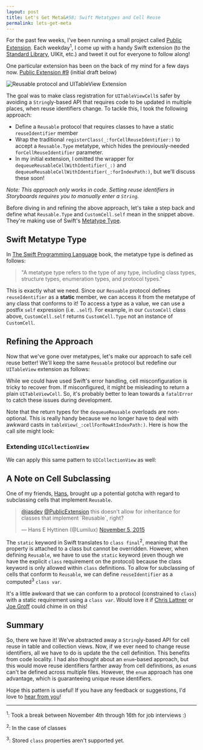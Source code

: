 ```yaml
---
layout: post
title: Let's Get Meta&#58; Swift Metatypes and Cell Reuse
permalink: lets-get-meta
---
```


For the past few weeks, I've been running a small project called [Public Extension](https://twitter.com/publicextension). Each weekday<sup>1</sup>, I come up with a handy Swift extension (to the [Standard Library](http://swiftdoc.org), UIKit, etc.) and tweet it out for everyone to follow along!

One particular extension has been on the back of my mind for a few days now. [Public Extension #9](https://twitter.com/PublicExtension/status/656489984485146624) (initial draft below)

![Reusable protocol and UITableView Extension](http://i.imgur.com/ow2GPZp.png)

The goal was to make class registration for `UITableViewCell`s safer by avoiding a `String`ly-based API that requires code to be updated in multiple places, when reuse identifiers change. To tackle this, I took the following approach:

- Define a `Reusable` protocol that requires classes to have a static `reuseIdentifier` member
- Wrap the traditional `registerClass(_:forCellReuseIdentifier:)` to accept a `Reusable.Type` metatype, which hides the previously-needed `forCellReuseIdentifier` parameter.
- In my initial extension, I omitted the wrapper for `dequeueReusableCellWithIdentifier(_:)` and `dequeueReusableCellWithIdentifier(_:forIndexPath:)`, but we'll discuss these soon!

*Note: This approach only works in code. Setting reuse identifiers in Storyboards requires you to manually enter a `String`.*

Before diving in and refining the above approach, let's take a step back and define what `Reusable.Type` and `CustomCell.self` mean in the snippet above. They're making use of Swift's [Metatype Type](https://developer.apple.com/library/ios/documentation/Swift/Conceptual/Swift_Programming_Language/Types.html#//apple_ref/doc/uid/TP40014097-CH31-ID455).

## Swift Metatype Type

In [The Swift Programming Language](https://itunes.apple.com/us/book/swift-programming-language/id881256329?mt=11) book, the metatype type is defined as follows:

> "A metatype type refers to the type of any type, including class types, structure types, enumeration types, and protocol types."

This is exactly what we need. Since our `Resuable` protocol defines `reuseIdentifier` as a **static** member, we can access it from the metatype of any class that conforms to it! To access a type as a value, we can use a postfix `self` expression (i.e. `.self`). For example, in our `CustomCell` class above, `CustomCell.self` returns `CustomCell.Type` not an instance of `CustomCell`.

## Refining the Approach

Now that we've gone over metatypes, let's make our approach to safe cell reuse better! We'll keep the same `Reusable` protocol but redefine our `UITableView` extension as follows:

<script src="https://gist.github.com/Jasdev/efe1feb9179fa1f8dd04.js?file=UITableView%2BReusable.swift"></script>

While we could have used Swift's error handling, cell misconfiguration is tricky to recover from. If misconfigured, it might be misleading to return a plain `UITableViewCell`. So, it's probably better to lean towards a `fatalError` to catch these issues during development.

Note that the return types for the `dequeueReusable` overloads are non-optional. This is really handy because we no longer have to deal with awkward casts in `tableView(_:cellForRowAtIndexPath:)`. Here is how the call site might look:

<script src="https://gist.github.com/Jasdev/efe1feb9179fa1f8dd04.js?file=SampleTableViewController.swift"></script>

### Extending `UICollectionView`

We can apply this same pattern to `UICollectionView` as well:

<script src="https://gist.github.com/Jasdev/efe1feb9179fa1f8dd04.js?file=UICollectionView%2BReusable.swift"></script>

## A Note on Cell Subclassing

One of my friends, [Hans](https://twitter.com/Lumilux), brought up a potential gotcha with regard to subclassing cells that implement `Reusable`.

<blockquote class="twitter-tweet" data-conversation="none" lang="en"><p lang="en" dir="ltr"><a href="https://twitter.com/jasdev">@jasdev</a> <a href="https://twitter.com/PublicExtension">@PublicExtension</a> this doesn&#39;t allow for inheritance for classes that implement `Reusable`, right?</p>&mdash; Hans E Hyttinen (@Lumilux) <a href="https://twitter.com/Lumilux/status/662411481842065408">November 5, 2015</a></blockquote> <script async src="//platform.twitter.com/widgets.js" charset="utf-8"></script>

The `static` keyword in Swift translates to `class final`<sup>2</sup>, meaning that the property is attached to a class but cannot be overridden. However, when defining `Reusable`, we have to use the `static` keyword (even though we have the explicit `class` requirement on the protocol) because the class keyword is only allowed within `class` definitions. To allow for subclassing of cells that conform to `Reusable`, we can define `reuseIdentifier` as a computed<sup>3</sup> `class var`.

<script src="https://gist.github.com/Jasdev/efe1feb9179fa1f8dd04.js?file=CustomCell.swift"></script>

It's a little awkward that we can conform to a protocol (constrained to `class`) with a static requirement using a `class var`. Would love it if [Chris Lattner](https://twitter.com/clattner_llvm) or [Joe Groff](https://twitter.com/jckarter) could chime in on this!

## Summary

So, there we have it! We've abstracted away a `String`ly-based API for cell reuse in table and collection views. Now, if we ever need to change reuse identifiers, all we have to do is update the the cell definition. This benefits from code locality. I had also thought about an `enum`-based approach, but this would move reuse identifiers farther away from cell definitions, as `enum`s can't be defined across multiple files. However, the `enum` approach has one advantage, which is guaranteeing unique reuse identifiers.

Hope this pattern is useful! If you have any feedback or suggestions, I'd love to [hear from you](https://twitter.com/jasdev)!

---

<sup>1</sup>: Took a break between November 4th through 16th for job interviews :)

<sup>2</sup>: In the case of classes

<sup>3</sup>: Stored `class` properties aren't supported yet.